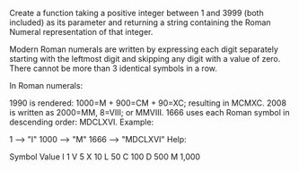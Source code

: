 Create a function taking a positive integer between 1 and 3999 (both included) as its parameter and returning a string containing the Roman Numeral representation of that integer.

Modern Roman numerals are written by expressing each digit separately starting with the leftmost digit and skipping any digit with a value of zero. There cannot be more than 3 identical symbols in a row.

In Roman numerals:

1990 is rendered: 1000=M + 900=CM + 90=XC; resulting in MCMXC.
2008 is written as 2000=MM, 8=VIII; or MMVIII.
1666 uses each Roman symbol in descending order: MDCLXVI.
Example:

1 -->       "I"
1000 -->       "M"
1666 --> "MDCLXVI"
Help:

Symbol    Value
I          1
V          5
X          10
L          50
C          100
D          500
M          1,000